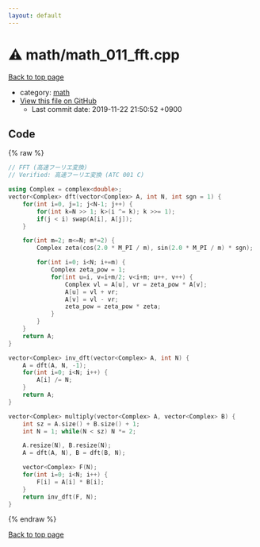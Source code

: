 ```yaml
---
layout: default
---
```


<!-- mathjax config similar to math.stackexchange -->
<script type="text/javascript" async
  src="https://cdnjs.cloudflare.com/ajax/libs/mathjax/2.7.5/MathJax.js?config=TeX-MML-AM_CHTML">
</script>
<script type="text/x-mathjax-config">
  MathJax.Hub.Config({
    TeX: { equationNumbers: { autoNumber: "AMS" }},
    tex2jax: {
      inlineMath: [ ['$','$'] ],
      processEscapes: true
    },
    "HTML-CSS": { matchFontHeight: false },
    displayAlign: "left",
    displayIndent: "2em"
  });
</script>

<script type="text/javascript" src="https://cdnjs.cloudflare.com/ajax/libs/jquery/3.4.1/jquery.min.js"></script>
<script src="https://cdn.jsdelivr.net/npm/jquery-balloon-js@1.1.2/jquery.balloon.min.js" integrity="sha256-ZEYs9VrgAeNuPvs15E39OsyOJaIkXEEt10fzxJ20+2I=" crossorigin="anonymous"></script>
<script type="text/javascript" src="../../assets/js/copy-button.js"></script>
<link rel="stylesheet" href="../../assets/css/copy-button.css" />


# :warning: math/math_011_fft.cpp
<a href="../../index.html">Back to top page</a>

* category: <a href="../../index.html#7e676e9e663beb40fd133f5ee24487c2">math</a>
* <a href="{{ site.github.repository_url }}/blob/master/math/math_011_fft.cpp">View this file on GitHub</a>
    - Last commit date: 2019-11-22 21:50:52 +0900




## Code
{% raw %}
```cpp
// FFT (高速フーリエ変換)
// Verified: 高速フーリエ変換 (ATC 001 C)

using Complex = complex<double>;
vector<Complex> dft(vector<Complex> A, int N, int sgn = 1) {
    for(int i=0, j=1; j<N-1; j++) {
        for(int k=N >> 1; k>(i ^= k); k >>= 1);
        if(j < i) swap(A[i], A[j]);
    }

    for(int m=2; m<=N; m*=2) {
        Complex zeta(cos(2.0 * M_PI / m), sin(2.0 * M_PI / m) * sgn);

        for(int i=0; i<N; i+=m) {
            Complex zeta_pow = 1;
            for(int u=i, v=i+m/2; v<i+m; u++, v++) {
                Complex vl = A[u], vr = zeta_pow * A[v];
                A[u] = vl + vr;
                A[v] = vl - vr;
                zeta_pow = zeta_pow * zeta;
            }
        }
    }
    return A;
}

vector<Complex> inv_dft(vector<Complex> A, int N) {
    A = dft(A, N, -1);
    for(int i=0; i<N; i++) {
        A[i] /= N;
    }
    return A;
}

vector<Complex> multiply(vector<Complex> A, vector<Complex> B) {
    int sz = A.size() + B.size() + 1;
    int N = 1; while(N < sz) N *= 2;

    A.resize(N), B.resize(N);
    A = dft(A, N), B = dft(B, N);

    vector<Complex> F(N);
    for(int i=0; i<N; i++) {
        F[i] = A[i] * B[i];
    }
    return inv_dft(F, N);
}

```
{% endraw %}

<a href="../../index.html">Back to top page</a>

